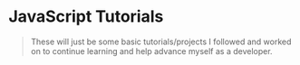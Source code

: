 # JavaScript Tutorials

> These will just be some basic tutorials/projects I followed and worked on to continue learning and help advance myself as a developer. 
